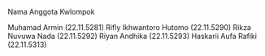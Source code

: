 Nama Anggota Kwlompok 

Muhamad Armin           (22.11.5281)
Rifly Ikhwantoro Hutomo (22.11.5290)
Rikza Nuvuwa Nada       (22.11.5292)
Riyan Andhika           (22.11.5293)
Haskarii Aufa Rafiki    (22.11.5313)
